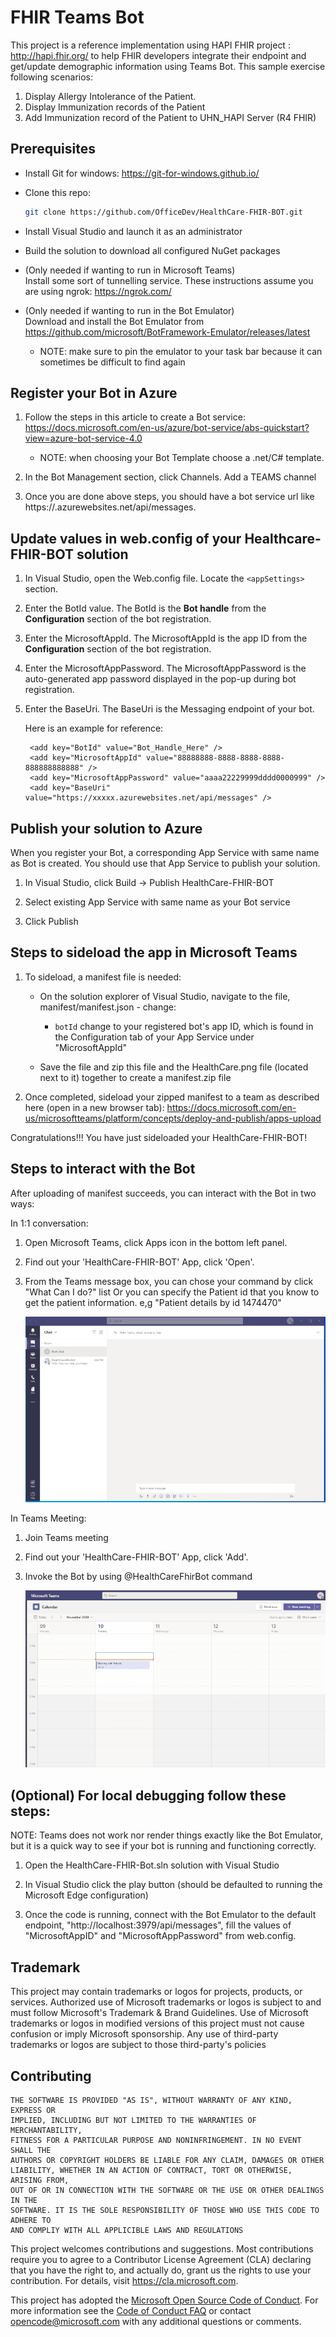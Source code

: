 # FHIR Teams Bot

This project is a reference implementation using HAPI FHIR project : http://hapi.fhir.org/ to help FHIR developers integrate their endpoint and get/update demographic information using Teams Bot.
This sample exercise following scenarios:
1.  Display Allergy Intolerance of the Patient.
2.  Display Immunization records of the Patient
3.  Add Immunization record of the Patient to UHN_HAPI Server (R4 FHIR)

## Prerequisites

* Install Git for windows: https://git-for-windows.github.io/

* Clone this repo:<br>
    ```bash
    git clone https://github.com/OfficeDev/HealthCare-FHIR-BOT.git
    ```

* Install Visual Studio and launch it as an administrator

* Build the solution to download all configured NuGet packages

* (Only needed if wanting to run in Microsoft Teams)<br>
Install some sort of tunnelling service. These instructions assume you are using ngrok: https://ngrok.com/

* (Only needed if wanting to run in the Bot Emulator)<br>
Download and install the Bot Emulator from https://github.com/microsoft/BotFramework-Emulator/releases/latest
    * NOTE: make sure to pin the emulator to your task bar because it can sometimes be difficult to find again

## Register your Bot in Azure

1. Follow the steps in this article to create a Bot service: https://docs.microsoft.com/en-us/azure/bot-service/abs-quickstart?view=azure-bot-service-4.0
    * NOTE: when choosing your Bot Template choose a .net/C# template.

2. In the Bot Management section, click Channels. Add a TEAMS channel

3. Once you are done above steps, you should have a bot service url like https://<servicename>.azurewebsites.net/api/messages.


## Update values in web.config of your Healthcare-FHIR-BOT solution

1. In Visual Studio, open the Web.config file. Locate the `<appSettings>` section.

2. Enter the BotId value. The BotId is the **Bot handle** from the **Configuration** section of the bot registration.

3. Enter the MicrosoftAppId. The MicrosoftAppId is the app ID from the **Configuration** section of the bot registration.

4. Enter the MicrosoftAppPassword. The MicrosoftAppPassword is the auto-generated app password displayed in the pop-up during bot registration.

5. Enter the BaseUri. The BaseUri is the Messaging endpoint of your bot.

	Here is an example for reference:

		<add key="BotId" value="Bot_Handle_Here" />
		<add key="MicrosoftAppId" value="88888888-8888-8888-8888-888888888888" />
		<add key="MicrosoftAppPassword" value="aaaa22229999dddd0000999" />
		<add key="BaseUri" value="https://xxxxx.azurewebsites.net/api/messages" />


## Publish your solution to Azure

When you register your Bot, a corresponding App Service with same name as Bot is created. You should use that App Service to publish your solution.

1. In Visual Studio, click Build -> Publish HealthCare-FHIR-BOT

2. Select existing App Service with same name as your Bot service

3. Click Publish

## Steps to sideload the app in Microsoft Teams

1. To sideload, a manifest file is needed:
    * On the solution explorer of Visual Studio, navigate to the file, manifest/manifest.json - change:
        * `botId` change to your registered bot's app ID, which is found in the Configuration tab of your App Service under "MicrosoftAppId"

    * Save the file and zip this file and the HealthCare.png file (located next to it) together to create a manifest.zip file

2. Once completed, sideload your zipped manifest to a team as described here (open in a new browser tab): https://docs.microsoft.com/en-us/microsoftteams/platform/concepts/deploy-and-publish/apps-upload

Congratulations!!! You have just sideloaded your HealthCare-FHIR-BOT!

## Steps to interact with the Bot

After uploading of manifest succeeds, you can interact with the Bot in two ways: 

In 1:1 conversation: 
1. Open Microsoft Teams, click Apps icon in the bottom left panel.
2. Find out your 'HealthCare-FHIR-BOT' App, click 'Open'.
3. From the Teams message box, you can chose your command by click "What Can I do?" list Or you can specify the Patient id that you know to get the patient information. e,g "Patient details by id 1474470"

   ![](/HealthCare-FHIR-BOT/src/gif/scenario1.gif)

In Teams Meeting: 
1. Join Teams meeting
2. Find out your 'HealthCare-FHIR-BOT' App, click 'Add'.
3. Invoke the Bot by using @HealthCareFhirBot command

   ![](/HealthCare-FHIR-BOT/src/gif/scenario2.gif)

## (Optional) For local debugging follow these steps:

NOTE: Teams does not work nor render things exactly like the Bot Emulator, but it is a quick way to see if your bot is running and functioning correctly.

1. Open the HealthCare-FHIR-Bot.sln solution with Visual Studio

2. In Visual Studio click the play button (should be defaulted to running the Microsoft Edge configuration) 

3. Once the code is running, connect with the Bot Emulator to the default endpoint, "http://localhost:3979/api/messages", fill the values of "MicrosoftAppID" and "MicrosoftAppPassword" from web.config.

## Trademark 

This project may contain trademarks or logos for projects, products, or services. Authorized use of Microsoft trademarks or logos is subject to and must follow Microsoft's Trademark & Brand Guidelines. Use of Microsoft trademarks or logos in modified versions of this project must not cause confusion or imply Microsoft sponsorship. Any use of third-party trademarks or logos are subject to those third-party's policies

## Contributing

    THE SOFTWARE IS PROVIDED "AS IS", WITHOUT WARRANTY OF ANY KIND, EXPRESS OR
    IMPLIED, INCLUDING BUT NOT LIMITED TO THE WARRANTIES OF MERCHANTABILITY,
    FITNESS FOR A PARTICULAR PURPOSE AND NONINFRINGEMENT. IN NO EVENT SHALL THE
    AUTHORS OR COPYRIGHT HOLDERS BE LIABLE FOR ANY CLAIM, DAMAGES OR OTHER
    LIABILITY, WHETHER IN AN ACTION OF CONTRACT, TORT OR OTHERWISE, ARISING FROM,
    OUT OF OR IN CONNECTION WITH THE SOFTWARE OR THE USE OR OTHER DEALINGS IN THE
    SOFTWARE. IT IS THE SOLE RESPONSIBILITY OF THOSE WHO USE THIS CODE TO ADHERE TO 
    AND COMPLIY WITH ALL APPLICIBLE LAWS AND REGULATIONS

This project welcomes contributions and suggestions.  Most contributions require you to agree to a
Contributor License Agreement (CLA) declaring that you have the right to, and actually do, grant us
the rights to use your contribution. For details, visit https://cla.microsoft.com.

This project has adopted the [Microsoft Open Source Code of Conduct](https://opensource.microsoft.com/codeofconduct/).
For more information see the [Code of Conduct FAQ](https://opensource.microsoft.com/codeofconduct/faq/) or
contact [opencode@microsoft.com](mailto:opencode@microsoft.com) with any additional questions or comments.
